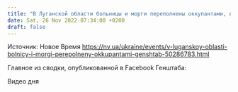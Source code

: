 ```yaml
---
title: "В Луганской области больницы и морги переполнены оккупантами, в Запорожской области россияне потеряли более 180 человек ранеными — Генштаб"
date: Sat, 26 Nov 2022 07:34:00 +0200
draft: false
---
```

Источник: Новое Время https://nv.ua/ukraine/events/v-luganskoy-oblasti-bolnicy-i-morgi-perepolneny-okkupantami-genshtab-50286783.html


Главное из сводки, опубликованной в Facebook Генштаба:

 Видео дня   
